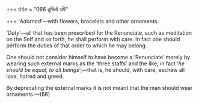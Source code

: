 +++
title = "066 दूषितो ऽपि"

+++
‘*Adorned*’—with flowers, bracelets and other ornaments.

‘*Duty*’—all that has been prescribed for the Renunciate, such as
meditation on the Self and so forth, he shall perform with care. In fact
one should perform the duties of that order to which he may belong.

One should not consider himself to have become a ‘Renunciate’ merely by
wearing such external marks as the ‘three staffs’ and the like; in fact
‘*he should be equal, to all beings*’;—that is, he should, with care,
eschew all love, hatred and greed.

By deprecating the external marks it is not meant that the man should
wear ornaments.—(66)


